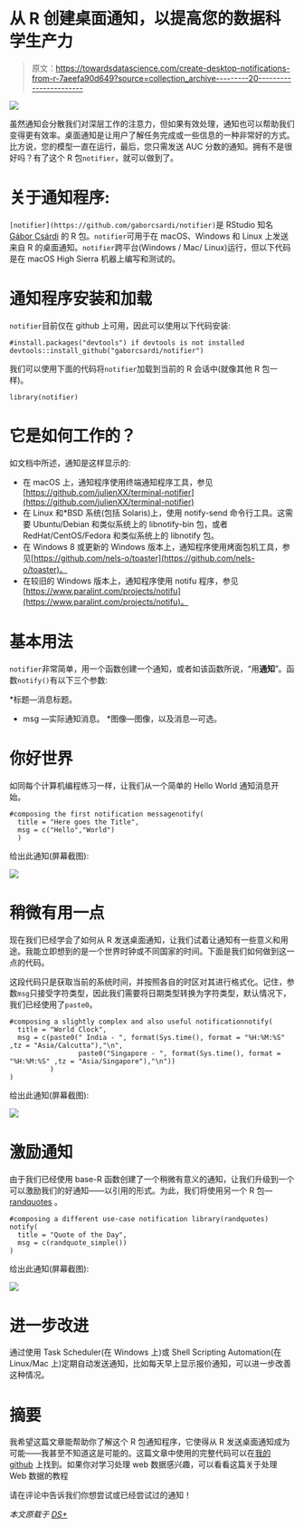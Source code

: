 # 从 R 创建桌面通知，以提高您的数据科学生产力

> 原文：<https://towardsdatascience.com/create-desktop-notifications-from-r-7aeefa90d649?source=collection_archive---------20----------------------->

![](img/795d419c342ca8b17118e1af1328e780.png)

虽然通知会分散我们对深层工作的注意力，但如果有效处理，通知也可以帮助我们变得更有效率。桌面通知是让用户了解任务完成或一些信息的一种非常好的方式。比方说，您的模型一直在运行，最后，您只需发送 AUC 分数的通知。拥有不是很好吗？有了这个 R 包`notifier`，就可以做到了。

# 关于通知程序:

`[notifier](https://github.com/gaborcsardi/notifier)`是 RStudio 知名 [Gábor Csárdi](https://twitter.com/gaborcsardi) 的 R 包。`notifier`可用于在 macOS、Windows 和 Linux 上发送来自 R 的桌面通知。`notifier`跨平台(Windows / Mac/ Linux)运行，但以下代码是在 macOS High Sierra 机器上编写和测试的。

# 通知程序安装和加载

`notifier`目前仅在 github 上可用，因此可以使用以下代码安装:

```
#install.packages("devtools") if devtools is not installed
devtools::install_github("gaborcsardi/notifier")
```

我们可以使用下面的代码将`notifier`加载到当前的 R 会话中(就像其他 R 包一样)。

```
library(notifier)
```

# 它是如何工作的？

如文档中所述，通知是这样显示的:

*   在 macOS 上，通知程序使用终端通知程序工具，参见[https://github.com/julienXX/terminal-notifier](https://github.com/julienXX/terminal-notifier)
*   在 Linux 和*BSD 系统(包括 Solaris)上，使用 notify-send 命令行工具。这需要 Ubuntu/Debian 和类似系统上的 libnotify-bin 包，或者 RedHat/CentOS/Fedora 和类似系统上的 libnotify 包。
*   在 Windows 8 或更新的 Windows 版本上，通知程序使用烤面包机工具，参见[https://github.com/nels-o/toaster](https://github.com/nels-o/toaster)。
*   在较旧的 Windows 版本上，通知程序使用 notifu 程序，参见[https://www.paralint.com/projects/notifu](https://www.paralint.com/projects/notifu)。

# 基本用法

`notifier`非常简单，用一个函数创建一个通知，或者如该函数所说，“用**通知**”。函数`notify()`有以下三个参数:

*标题—消息标题。
* msg —实际通知消息。
*图像—图像，以及消息—可选。

# 你好世界

如同每个计算机编程练习一样，让我们从一个简单的 Hello World 通知消息开始。

```
#composing the first notification messagenotify(
  title = "Here goes the Title",
  msg = c("Hello","World")
  )
```

给出此通知(屏幕截图):

![](img/e26f9517d22086b4d071de7077f850ad.png)

# 稍微有用一点

现在我们已经学会了如何从 R 发送桌面通知，让我们试着让通知有一些意义和用途。我能立即想到的是一个世界时钟或不同国家的时间。下面是我们如何做到这一点的代码。

这段代码只是获取当前的系统时间，并按照各自的时区对其进行格式化。记住，参数`msg`只接受字符类型，因此我们需要将日期类型转换为字符类型，默认情况下，我们已经使用了`paste0`。

```
#composing a slightly complex and also useful notificationnotify(
  title = "World Clock",
  msg = c(paste0(" India - ", format(Sys.time(), format = "%H:%M:%S" ,tz = "Asia/Calcutta"),"\n",
                 paste0("Singapore - ", format(Sys.time(), format = "%H:%M:%S" ,tz = "Asia/Singapore"),"\n"))
          )
)
```

给出此通知(屏幕截图):

![](img/a6bf671dfda783269799a69c2a3e362f.png)

# 激励通知

由于我们已经使用 base-R 函数创建了一个稍微有意义的通知，让我们升级到一个可以激励我们的好通知——以引用的形式。为此，我们将使用另一个 R 包— [randquotes](https://cran.r-project.org/web/packages/randquotes/index.html) 。

```
#composing a different use-case notification library(randquotes)
notify(
  title = "Quote of the Day",
  msg = c(randquote_simple())
)
```

给出此通知(屏幕截图):

![](img/795d419c342ca8b17118e1af1328e780.png)

# 进一步改进

通过使用 Task Scheduler(在 Windows 上)或 Shell Scripting Automation(在 Linux/Mac 上)定期自动发送通知，比如每天早上显示报价通知，可以进一步改善这种情况。

# 摘要

我希望这篇文章能帮助你了解这个 R 包通知程序，它使得从 R 发送桌面通知成为可能——我甚至不知道这是可能的。这篇文章中使用的完整代码可以在[我的 github](https://github.com/amrrs/blogpost_codes/blob/master/notifier_desktop_notifications.R) 上找到。如果你对学习处理 web 数据感兴趣，可以看看这篇关于处理 Web 数据的教程

请在评论中告诉我们你想尝试或已经尝试过的通知！

*本文原载于* [*DS+*](https://datascienceplus.com/send-desktop-notifications-from-r-in-windows-linux-and-mac/)